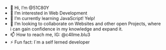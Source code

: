   - 👋 Hi, I’m @51C80Y
- 👀 I’m interested in Web Development
- 🌱 I’m currently learning JavaScript! Yelp!
- 💞️ I’m looking to collaborate on Websites and other open Projects, where i can gain confidence in my knowledge and expand it.
- 📫 How to reach me, IG: @c4llme.blu3
- ⚡ Fun fact: I´m a self lerned developer

<!---
51C80Y/51C80Y is a ✨ special ✨ repository because its `README.md` (this file) appears on your GitHub profile.
You can click the Preview link to take a look at your changes.
--->
